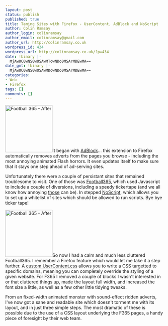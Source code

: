 ```yaml
---
layout: post
status: publish
published: true
title: Taming Sites with Firefox - UserContent, AdBlock and NoScript
author: Colin Ramsay
author_login: colinramsay
author_email: colinramsay@gmail.com
author_url: http://colinramsay.co.uk
wordpress_id: 434
wordpress_url: http://colinramsay.co.uk/?p=434
date: !binary |-
  MjAwOC0wNS0wOSAwMTowNDo0MSArMDEwMA==
date_gmt: !binary |-
  MjAwOC0wNS0wOSAwMDowNDo0MSArMDEwMA==
categories:
- Web
- Firefox
tags: []
comments: []
---
```

<p><a class='imageThumb alignright' href='http://colinramsay.co.uk/wp-content/uploads/2008/05/before.png'><img src="http://colinramsay.co.uk/wp-content/uploads/2008/05/before-150x150.png" alt="Football 365 - After" title="Football 365 - After" width="150" height="150" class=" size-thumbnail wp-image-436" /></a>It began with <a href="http://adblockplus.org/">AdBlock</a>... this extension to Firefox automatically removes adverts from the pages you browse - including the most annoying animated Flash horrors. It even updates itself to make sure that it stays one step ahead of ad-serving sites.</p>
<p>Unfortunately there were a couple of persistant sites that remained troublesome to visit. One of those was <a href="http://www.football365.com/">Football365</a>, which used Javascript to include a couple of diversions, including a speedy tickertape (and we all know how annoying <a href="http://colinramsay.co.uk/tickertape/current/styled-demo.html">those</a> can be). In stepped <a href="http://noscript.net/">NoScript</a>, which allows you to set up a whitelist of sites which should be allowed to run scripts. Bye bye ticker tape!</p>
<p><a class='imageThumb alignleft' href='http://colinramsay.co.uk/wp-content/uploads/2008/05/after.png'><img src="http://colinramsay.co.uk/wp-content/uploads/2008/05/after-150x150.png" alt="Football 365 - After" title="Football 365 - After" width="150" height="150" class="size-thumbnail wp-image-435" /></a>So now I had a calm and much less cluttered Football365. I remember a Firefox feature which would let me take it a step further. A <a href="http://support.mozilla.com/en-US/kb/Editing+configuration+files#userContent_css">custom UserContent.css</a> allows you to write a CSS targetted to specific domains, meaning you can completely override the styling of a given website. For F365 I removed a couple of blocks I wasn't interested in or that cluttered things up, made the layout full width, and increased the font size a little, as well as a few other little tidying tweaks.</p>
<p>From an fixed-width animated monster with sound-effect ridden adverts, I've now got a sane and readable site which doesn't torment me with its layout, and in just three simple steps. The most dramatic of these is possible due to the use of a CSS layout underlying the F365 pages, a handy piece of foresight by their web team.</p>

